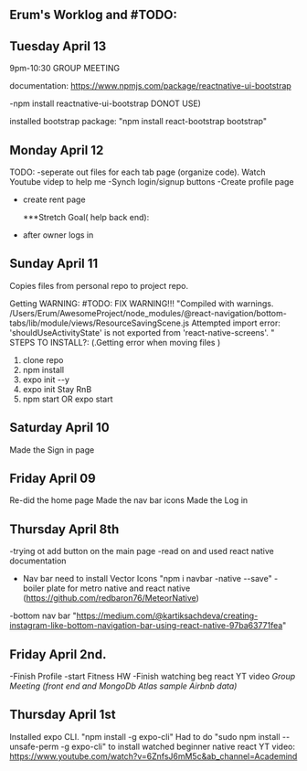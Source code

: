 ## Erum's Worklog and #TODO:



## Tuesday April 13
9pm-10:30 GROUP MEETING 

documentation: https://www.npmjs.com/package/reactnative-ui-bootstrap

-npm install reactnative-ui-bootstrap DONOT USE)

installed bootstrap package: "npm install react-bootstrap bootstrap"


## Monday April 12
TODO:
-seperate out files for each tab page (organize code). Watch Youtube videp to help me
-Synch login/signup buttons
-Create profile page
- create rent page

  \*\*\*Stretch Goal( help back end):
- after owner logs in

## Sunday April 11

Copies files from personal repo to project repo.

Getting WARNING: #TODO: FIX WARNING!!!
"Compiled with warnings.
/Users/Erum/AwesomeProject/node_modules/@react-navigation/bottom-tabs/lib/module/views/ResourceSavingScene.js
Attempted import error: 'shouldUseActivityState' is not exported from 'react-native-screens'.
"
STEPS TO INSTALL?: (.Getting error when moving files )

1. clone repo
2. npm install
3. expo init --y
4. expo init Stay RnB
5. npm start OR expo start

## Saturday April 10

Made the Sign in page

## Friday April 09

Re-did the home page
Made the nav bar icons
Made the Log in

## Thursday April 8th

-trying ot add button on the main page
-read on and used react native documentation

- Nav bar need to install Vector Icons "npm i navbar -native --save"
  -boiler plate for metro native and react native
  (https://github.com/redbaron76/MeteorNative)

-bottom nav bar
"https://medium.com/@kartiksachdeva/creating-instagram-like-bottom-navigation-bar-using-react-native-97ba63771fea"

## Friday April 2nd.

-Finish Profile
-start Fitness HW
-Finish watching beg react YT video
_Group Meeting (front end and MongoDb Atlas sample Airbnb data)_

## Thursday April 1st

Installed expo CLI. "npm install -g expo-cli"
Had to do "sudo npm install --unsafe-perm -g expo-cli" to install
watched beginner native react YT video:
https://www.youtube.com/watch?v=6ZnfsJ6mM5c&ab_channel=Academind
